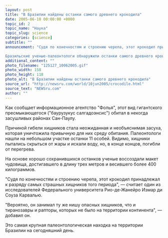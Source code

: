 ```yaml
---
layout: post
title: "В Бразилии найдены останки самого древнего крокодила"
date: 2005-06-10 00:00:00 +0000
topic_id: 2
topic_name: "Наука"
topic_slug: science
categories: [science]
subtitle: ""
announcement: "Судя по конечностям и строению черепа, этот крокодил принадлежал к разряду самых страшных хищников того периода, считает исследователи.

Бразильские ученые-палеонтологи обнаружили останки самого древнего крокодила, обитавшего на территории нынешней Бразилии 90 миллионов лет назад."
additional_content: ""
photo_filename: "125127_10062005.gif"
photo_width: 158
photo_height: 118
photo_alt: "В Бразилии найдены останки самого древнего крокодила"
source_url: "http://newsru.com/world/10jun2005/crocodile.html"
source_text: "NEWSru.com"
author: ""
---
```

Как сообщает информационное агентство "Фолья", этот вид гигантского пресмыкающегося ("баурузукус салгадоэнсис") обитал в некогда засушливых районах Сан-Паулу.

Причиной гибели хищников стала неожиданная и необъяснимая засуха, которая уничтожила привычную для них среду обитания. Палеонтологи нашли на небольшом участке останки 11 особей. Видимо, хищники пытались скрыться от жары и искали воду, но, в конце концов, погибли от перегрева.

На основе хорошо сохранившихся останков ученые воссоздали макет чудовища, достигавшего в длину трех метров и весившего более 400 килограммов.

"Судя по конечностям и строению черепа, этот крокодил принадлежал к разряду самых страшных хищников того периода", &mdash; считает один из исследователей Федерального университета Рио-де-Жанейро Измар ди Соуза Карвалью.

"Вероятно, он занимал ту же нишу опасных хищников, что и тиранозавры и рапторы, которых не было на территории континента", &mdash; добавил он.

Это самая крупная палеонтологическая находка на территории Бразилии на сегодняшний день.

